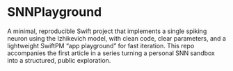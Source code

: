 #  SNNPlayground
A minimal, reproducible Swift project that implements a single spiking neuron using the Izhikevich model, with clean code, clear parameters, and a lightweight SwiftPM “app playground” for fast iteration. This repo accompanies the first article in a series turning a personal SNN sandbox into a structured, public exploration.

